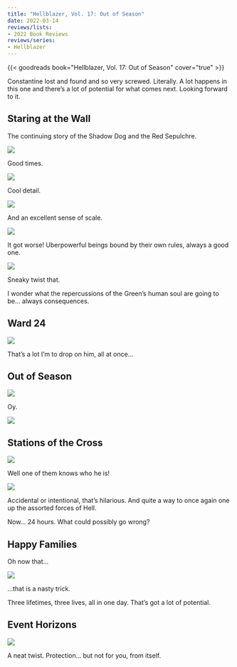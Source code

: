 ```yaml
---
title: "Hellblazer, Vol. 17: Out of Season"
date: 2022-03-14
reviews/lists:
- 2022 Book Reviews
reviews/series:
- Hellblazer
---
```

{{< goodreads book="Hellblazer, Vol. 17: Out of Season" cover="true" >}}

Constantine lost and found and so very screwed. Literally. A lot happens in this one and there’s a lot of potential for what comes next. Looking forward to it. 

<!--more-->

## Staring at the Wall
The continuing story of the Shadow Dog and the Red Sepulchre. 

![](/embeds/books/attachments/hellblazer-17-423d39.png)

Good times. 

![](/embeds/books/attachments/hellblazer-17-88f1e9.png)

Cool detail. 

![](/embeds/books/attachments/hellblazer-17-06ae6f.png)

And an excellent sense of scale. 

![](/embeds/books/attachments/hellblazer-17-f050a1.png)

It got worse! Uberpowerful beings bound by their own rules, always a good one. 

![](/embeds/books/attachments/hellblazer-17-c3e512.png)

Sneaky twist that. 

I wonder what the repercussions of the Green’s human soul are going to be… always consequences. 

## Ward 24

![](/embeds/books/attachments/hellblazer-17-051f2b.png)

That’s a lot I’m to drop on him, all at once…

## Out of Season

![](/embeds/books/attachments/hellblazer-17-583496.png)

Oy. 

![](/embeds/books/attachments/hellblazer-17-29d099.png)

## Stations of the Cross

![](/embeds/books/attachments/hellblazer-17-6e23f9.png)

Well one of them knows who he is!

![](/embeds/books/attachments/hellblazer-17-ee9933.png)

Accidental or intentional, that’s hilarious. And quite a way to once again one up the assorted forces of Hell. 

Now… 24 hours. What could possibly go wrong?

## Happy Families
Oh now that…

![](/embeds/books/attachments/hellblazer-17-7f8acf.png)

…that is a nasty trick. 

Three lifetimes, three lives, all in one day. That’s got a lot of potential. 

## Event Horizons

![](/embeds/books/attachments/hellblazer-17-421afd.png)

A neat twist. Protection… but not for you, from itself. 


